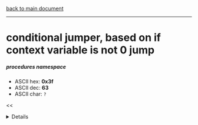 [back to main document](../README.md)

---

# conditional jumper, based on if context variable is not 0 jump
##### procedures namespace
- ASCII hex: __0x3f__
- ASCII dec: __63__
- ASCII char: `?`

<<<DETAILS>>>

---

<<<USAGE>>>

---

<<<EXAMPLELINKSECTION>>>

---

[back to main document](../README.md)

***PROJECT RATTISH `@` 2023***
